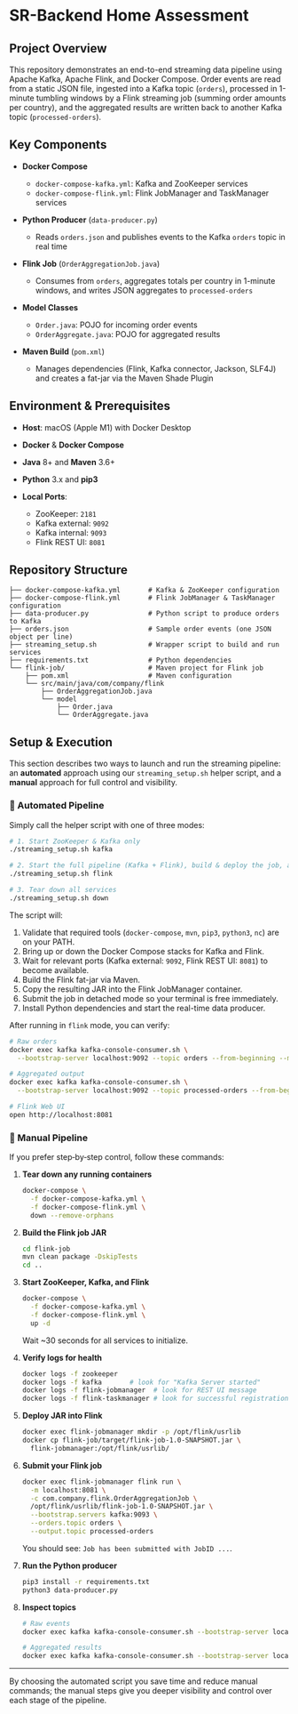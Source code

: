 # SR-Backend Home Assessment

## Project Overview

This repository demonstrates an end-to-end streaming data pipeline using Apache Kafka, Apache Flink, and Docker Compose. Order events are read from a static JSON file, ingested into a Kafka topic (`orders`), processed in 1-minute tumbling windows by a Flink streaming job (summing order amounts per country), and the aggregated results are written back to another Kafka topic (`processed-orders`).

## Key Components

* **Docker Compose**

  * `docker-compose-kafka.yml`: Kafka and ZooKeeper services
  * `docker-compose-flink.yml`: Flink JobManager and TaskManager services
* **Python Producer** (`data-producer.py`)

  * Reads `orders.json` and publishes events to the Kafka `orders` topic in real time
* **Flink Job** (`OrderAggregationJob.java`)

  * Consumes from `orders`, aggregates totals per country in 1-minute windows, and writes JSON aggregates to `processed-orders`
* **Model Classes**

  * `Order.java`: POJO for incoming order events
  * `OrderAggregate.java`: POJO for aggregated results
* **Maven Build** (`pom.xml`)

  * Manages dependencies (Flink, Kafka connector, Jackson, SLF4J) and creates a fat-jar via the Maven Shade Plugin

## Environment & Prerequisites

* **Host**: macOS (Apple M1) with Docker Desktop
* **Docker** & **Docker Compose**
* **Java** 8+ and **Maven** 3.6+
* **Python** 3.x and **pip3**
* **Local Ports**:

  * ZooKeeper: `2181`
  * Kafka external: `9092`
  * Kafka internal: `9093`
  * Flink REST UI: `8081`

## Repository Structure

```
├── docker-compose-kafka.yml       # Kafka & ZooKeeper configuration
├── docker-compose-flink.yml       # Flink JobManager & TaskManager configuration
├── data-producer.py               # Python script to produce orders to Kafka
├── orders.json                    # Sample order events (one JSON object per line)
├── streaming_setup.sh             # Wrapper script to build and run services
├── requirements.txt               # Python dependencies
└── flink-job/                     # Maven project for Flink job
    ├── pom.xml                    # Maven configuration
    └── src/main/java/com/company/flink
        ├── OrderAggregationJob.java
        └── model
            ├── Order.java
            └── OrderAggregate.java
```

## Setup & Execution

This section describes two ways to launch and run the streaming pipeline: an **automated** approach using our `streaming_setup.sh` helper script, and a **manual** approach for full control and visibility.

### 🔧 Automated Pipeline

Simply call the helper script with one of three modes:

```bash
# 1. Start ZooKeeper & Kafka only
./streaming_setup.sh kafka

# 2. Start the full pipeline (Kafka + Flink), build & deploy the job, and kick off data production
./streaming_setup.sh flink

# 3. Tear down all services
./streaming_setup.sh down
```

The script will:

1. Validate that required tools (`docker-compose`, `mvn`, `pip3`, `python3`, `nc`) are on your PATH.
2. Bring up or down the Docker Compose stacks for Kafka and Flink.
3. Wait for relevant ports (Kafka external: `9092`, Flink REST UI: `8081`) to become available.
4. Build the Flink fat-jar via Maven.
5. Copy the resulting JAR into the Flink JobManager container.
6. Submit the job in detached mode so your terminal is free immediately.
7. Install Python dependencies and start the real-time data producer.

After running in `flink` mode, you can verify:

```bash
# Raw orders
docker exec kafka kafka-console-consumer.sh \
  --bootstrap-server localhost:9092 --topic orders --from-beginning --max-messages 6

# Aggregated output
docker exec kafka kafka-console-consumer.sh \
  --bootstrap-server localhost:9092 --topic processed-orders --from-beginning --property print.value=true

# Flink Web UI
open http://localhost:8081
```

### 📝 Manual Pipeline

If you prefer step‑by‑step control, follow these commands:

1. **Tear down any running containers**

   ```bash
   docker-compose \
     -f docker-compose-kafka.yml \
     -f docker-compose-flink.yml \
     down --remove-orphans
   ```

2. **Build the Flink job JAR**

   ```bash
   cd flink-job
   mvn clean package -DskipTests
   cd ..
   ```

3. **Start ZooKeeper, Kafka, and Flink**

   ```bash
   docker-compose \
     -f docker-compose-kafka.yml \
     -f docker-compose-flink.yml \
     up -d
   ```

   Wait \~30 seconds for all services to initialize.

4. **Verify logs for health**

   ```bash
   docker logs -f zookeeper
   docker logs -f kafka       # look for "Kafka Server started"
   docker logs -f flink-jobmanager  # look for REST UI message
   docker logs -f flink-taskmanager # look for successful registration
   ```

5. **Deploy JAR into Flink**

   ```bash
   docker exec flink-jobmanager mkdir -p /opt/flink/usrlib
   docker cp flink-job/target/flink-job-1.0-SNAPSHOT.jar \
     flink-jobmanager:/opt/flink/usrlib/
   ```

6. **Submit your Flink job**

   ```bash
   docker exec flink-jobmanager flink run \
     -m localhost:8081 \
     -c com.company.flink.OrderAggregationJob \
     /opt/flink/usrlib/flink-job-1.0-SNAPSHOT.jar \
     --bootstrap.servers kafka:9093 \
     --orders.topic orders \
     --output.topic processed-orders
   ```

   You should see: `Job has been submitted with JobID ...`.

7. **Run the Python producer**

   ```bash
   pip3 install -r requirements.txt
   python3 data-producer.py
   ```

8. **Inspect topics**

   ```bash
   # Raw events
   docker exec kafka kafka-console-consumer.sh --bootstrap-server localhost:9092 --topic orders --from-beginning --max-messages 6

   # Aggregated results
   docker exec kafka kafka-console-consumer.sh --bootstrap-server localhost:9092 --topic processed-orders --from-beginning --property print.value=true
   ```

---

By choosing the automated script you save time and reduce manual commands; the manual steps give you deeper visibility and control over each stage of the pipeline.
